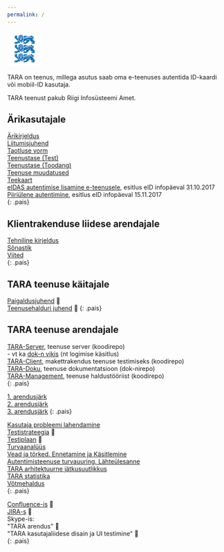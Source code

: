 ```yaml
---
permalink: /
---
```


<img src='img/LOVID.png' style='width: 80px;'>

TARA on teenus, millega asutus saab oma e-teenuses  autentida ID-kaardi või mobiil-ID kasutaja.

TARA teenust pakub Riigi Infosüsteemi Amet. 

## Ärikasutajale

[Ärikirjeldus](Arikirjeldus)<br>
[Liitumisjuhend](Liitumisjuhend)<br>
[Taotluse vorm](TaotluseVorm)<br>
[Teenustase (Test)](SLATest)<br>
[Teenustase (Toodang)]()<br>
[Teenuse muudatused](Muutmine)<br>
[Teekaart](Teekaart)<br>
<a href='https://e-gov.github.io/TARA-Doku/files/TARA-tutvustus.pdf' target='_new'>eIDAS autentimise lisamine e-teenusele</a>, esitlus eID infopäeval 31.10.2017<br>
<a href='https://e-gov.github.io/TARA-Doku/PiiriyleneAutentimine.pdf' target='_new'>Piiriülene autentimine</a>, esitlus eID infopäeval 15.11.2017<br> 
{: .pais}

## Klientrakenduse liidese arendajale

[Tehniline kirjeldus](TehnilineKirjeldus)<br>
[Sõnastik](Sonastik)<br>
[Viited](Viited)<br>
{: .pais}

## TARA teenuse käitajale

[Paigaldusjuhend](https://confluence.ria.ee/pages/viewpage.action?pageId=71172276) &#128273;<br>
[Teenusehalduri juhend](https://confluence.ria.ee/display/TARA/TARA+autentimisteenus.+Teenusehalduri+juhend) &#128273;
{: .pais}

## TARA teenuse arendajale

[TARA-Server](https://github.com/e-gov/TARA-Server), teenuse server (koodirepo)<br>
\- vt ka [dok-n vikis](https://github.com/e-gov/TARA-Server/wiki) (nt logimise käsitlus)<br> 
[TARA-Client](https://github.com/e-gov/TARA-Client), makettrakendus teenuse testimiseks (koodirepo)<br>
[TARA-Doku](https://github.com/e-gov/TARA-Doku), teenuse dokumentatsioon (dok-nirepo)<br>
[TARA-Management](https://github.com/e-gov/TARA-Management), teenuse haldustööriist (koodirepo)<br>
{: .pais}

[1. arendusjärk](1JARK)<br>
[2. arendusjärk](2JARK)<br>
[3. arendusjärk](3JARK)
{: .pais}

[Kasutaja probleemi lahendamine](Kasutaja)<br>
[Testistrateegia](https://confluence.ria.ee/display/TARA/TARA+testistrateegia) &#128273;<br>
[Testiplaan](https://confluence.ria.ee/display/TARA/TARA+testplaan) &#128273;<br>
[Turvaanalüüs](Turvaanaluus)<br>
[Vead ja tõrked. Ennetamine ja Käsitlemine](Veakasitlus)<br>
[Autentimisteenuse turvauuring. Lähteülesanne](Uuring)<br>
[TARA arhitektuurne jätkusuutlikkus](Jatkusuutlikkus)<br>
[TARA statistika](Statistika)<br>
[Võtmehaldus](Votmehaldus)<br>
{: .pais}

[Confluence-is](https://confluence.ria.ee/display/TARA) &#128273;<br>
[JIRA-s](https://jira.ria.ee/browse/DD4J-88) &#128273;<br>
Skype-is:<br>
  "TARA arendus" &#128273;<br>
  "TARA kasutajaliidese disain ja UI testimine" &#128273;<br>
{: .pais}

